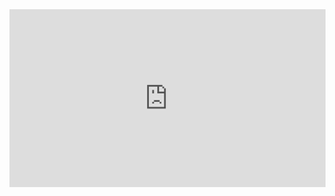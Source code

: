 
<iframe width="560" height="315" src="https://www.youtube.com/embed/7XZR0-4uS5s?si=DczKN1GmzOB9ILuF" title="YouTube video player" frameborder="0" allow="accelerometer; autoplay; clipboard-write; encrypted-media; gyroscope; picture-in-picture; web-share" referrerpolicy="strict-origin-when-cross-origin" allowfullscreen></iframe>
